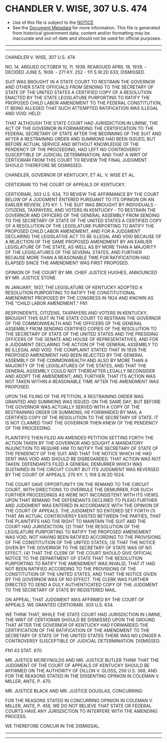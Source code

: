 ---
---

# CHANDLER V. WISE, 307 U.S. 474

* Use of this file is subject to the [NOTICE](https://github.com/publicdocs/notice/blob/master/NOTICE)
* See the [Document Metadata](../../../) for more information.
  This file is generated from historical government data; content and/or formatting may be inaccurate and out-of-date and should not be used for official purposes.

----------
----------

CHANDLER V. WISE, 307 U.S. 474

NO. 14.  ARGUED OCTOBER 10, 11, 1938.  REARGUED APRIL 18, 1939.  - DECIDED JUNE 5, 1939.  - 271 KY. 252 - 111 S.W.2D 633, DISMISSED.

SUIT WAS BROUGHT IN A STATE COURT TO RESTRAIN THE GOVERNOR AND OTHER STATE OFFICIALS FROM SENDING TO THE SECRETARY OF STATE OF THE UNITED STATES A CERTIFIED COPY OF A RESOLUTION ENACTED BY THE STATE LEGISLATURE PURPORTING TO RATIFY THE PROPOSED CHILD LABOR AMENDMENT TO THE FEDERAL CONSTITUTION, IT BEING ALLEGED THAT SUCH ATTEMPTED RATIFICATION WAS ILLEGAL AND VOID.  HELD:

THAT ALTHOUGH THE STATE COURT HAD JURISDICTION IN LIMINE, THE ACT OF THE GOVERNOR IN FORWARDING THE CERTIFICATION TO THE FEDERAL SECRETARY OF STATE AFTER THE BEGINNING OF THE SUIT AND AFTER A RESTRAINING ORDER AND SUMMONS HAD BEEN ISSUED, BUT BEFORE ACTUAL SERVICE AND WITHOUT KNOWLEDGE OF THE PENDENCY OF THE PROCEEDING, HAD LEFT NO CONTROVERSY SUSCEPTIBLE OF JUDICIAL DETERMINATION; AND THAT A WRIT OF CERTIORARI FROM THIS COURT TO REVIEW THE FINAL JUDGMENT SHOULD THEREFORE BE DISMISSED.

CHANDLER, GOVERNOR OF KENTUCKY, ET AL. V. WISE ET AL.

CERTIORARI TO THE COURT OF APPEALS OF KENTUCKY.

CERTIORARI, 303 U.S. 634, TO REVIEW THE AFFIRMANCE BY THE COURT BELOW OF A JUDGMENT ENTERED PURSUANT TO ITS OPINION ON AN EARLIER REVIEW, 270 KY. 1.  THE SUIT WAS BROUGHT BY INDIVIDUALS - CITIZENS, TAXPAYERS, AND VOTERS IN KENTUCKY - TO RESTRAIN THE GOVERNOR AND OFFICERS OF THE GENERAL ASSEMBLY FROM SENDING TO THE SECRETARY OF STATE OF THE UNITED STATES A CERTIFIED COPY OF A RESOLUTION OF THE LEGISLATURE PURPORTING TO RATIFY THE PROPOSED CHILD LABOR AMENDMENT, AND FOR A JUDGMENT DECLARING THE LEGISLATIVE ACT TO BE ILLEGAL AND VOID BECAUSE OF A REJECTION OF THE SAME PROPOSED AMENDMENT BY AN EARLIER LEGISLATURE OF THE STATE, AS WELL AS BY MORE THAN A MAJORITY OF THE LEGISLATURES OF THE SEVERAL STATES, AND FURTHER BECAUSE MORE THAN A REASONABLE TIME FOR RATIFICATION HAD ELAPSED SINCE THE AMENDMENT WAS FIRST PROPOSED.

OPINION OF THE COURT BY MR. CHIEF JUSTICE HUGHES, ANNOUNCED BY MR. JUSTICE STONE.

IN JANUARY, 1937, THE LEGISLATURE OF KENTUCKY ADOPTED A RESOLUTION PURPORTING TO RATIFY THE CONSTITUTIONAL AMENDMENT PROPOSED BY THE CONGRESS IN 1924 AND KNOWN AS THE "CHILD LABOR AMENDMENT."  FN1

RESPONDENTS, CITIZENS, TAXPAYERS AND VOTERS IN KENTUCKY, BROUGHT THIS SUIT IN THE STATE COURT TO RESTRAIN THE GOVERNOR OF THE COMMONWEALTH AND THE OFFICERS OF THE GENERAL ASSEMBLY FROM SENDING CERTIFIED COPIES OF THE RESOLUTION TO THE SECRETARY OF STATE OF THE UNITED STATES AND THE PRESIDING OFFICERS OF THE SENATE AND HOUSE OF REPRESENTATIVES, AND FOR A JUDGMENT DECLARING THE ACTION OF THE GENERAL ASSEMBLY TO BE ILLEGAL AND VOID.  THE COMPLAINT STATED THAT IN 1926 THE PROPOSED AMENDMENT HAD BEEN REJECTED BY THE GENERAL ASSEMBLY OF THE COMMONWEALTH AND ALSO BY MORE THAN A MAJORITY OF THE LEGISLATURES OF THE STATES, AND THAT THE GENERAL ASSEMBLY COULD NOT THEREAFTER LEGALLY RECONSIDER AND ADOPT THE AMENDMENT; AND, FURTHER, THAT ITS ACTION WAS NOT TAKEN WITHIN A REASONABLE TIME AFTER THE AMENDMENT WAS PROPOSED.

UPON THE FILING OF THE PETITION, A RESTRAINING ORDER WAS GRANTED AND SUMMONS WAS ISSUED.  ON THE SAME DAY, BUT BEFORE THE GOVERNOR WAS ACTUALLY SERVED WITH A COPY OF THE RESTRAINING ORDER OR SUMMONS, HE FORWARDED BY MAIL A CERTIFIED COPY OF THE RESOLUTION TO THE SECRETARY OF STATE.  IT IS NOT CLAIMED THAT THE GOVERNOR THEN KNEW OF THE PENDENCY OF THE PROCEEDING.

PLAINTIFFS THEN FILED AN AMENDED PETITION SETTING FORTH THE ACTION TAKEN BY THE GOVERNOR AND SOUGHT A MANDATORY INJUNCTION TO REQUIRE HIM TO NOTIFY THE SECRETARY OF STATE OF THE PENDENCY OF THE SUIT AND THAT THE NOTICE WHICH HE HAD SENT WAS VOID AND SHOULD BE DISREGARDED.  THAT ACTION WAS NOT TAKEN.  DEFENDANTS FILED A GENERAL DEMURRER WHICH WAS SUSTAINED IN THE CIRCUIT COURT BUT ITS JUDGMENT WAS REVERSED BY THE COURT OF APPEALS.  270 KY. 1; 108 S.W.2D 1024.

THE COURT GAVE OPPORTUNITY ON THE REMAND TO THE CIRCUIT COURT, WITH DIRECTIONS TO OVERRULE THE DEMURRER, FOR SUCH FURTHER PROCEEDINGS AS WERE NOT INCONSISTENT WITH ITS VIEWS.  UPON THAT REMAND THE DEFENDANTS DECLINED TO PLEAD FURTHER AND JUDGMENT WAS ENTERED IN ACCORDANCE WITH THE OPINION OF THE COURT OF APPEALS.  THE JUDGMENT SO ENTERED SET FORTH (1) THAT AN ACTUAL CONTROVERSY EXISTED BETWEEN THE PARTIES, THAT THE PLAINTIFFS HAD THE RIGHT TO MAINTAIN THE SUIT AND THE COURT HAD JURISDICTION; (2) THAT THE RESOLUTION OF THE LEGISLATURE PURPORTING TO RATIFY THE PROPOSED AMENDMENT WAS VOID, NOT HAVING BEEN RATIFIED ACCORDING TO THE PROVISIONS OF THE CONSTITUTION OF THE UNITED STATES; (3) THAT THE NOTICE GIVEN BY THE GOVERNOR TO THE SECRETARY OF STATE WAS OF NO EFFECT; (4) THAT THE CLERK OF THE COURT SHOULD GIVE OFFICIAL NOTICE TO THE DEPARTMENT OF STATE THAT THE RESOLUTION PURPORTING TO RATIFY THE AMENDMENT WAS INVALID, THAT IT HAD NOT BEEN RATIFIED ACCORDING TO THE PROVISIONS OF THE CONSTITUTION OF THE UNITED STATES, AND THAT THE NOTICE GIVEN BY THE GOVERNOR WAS OF NO EFFECT.  THE CLERK WAS FURTHER DIRECTED TO SEND A DULY AUTHENTICATED COPY OF THE JUDGMENT TO THE SECRETARY OF STATE BY REGISTERED MAIL.

ON APPEAL, THAT JUDGMENT WAS AFFIRMED BY THE COURT OF APPEALS.  WE GRANTED CERTIORARI.  303 U.S. 634.

WE THINK THAT, WHILE THE STATE COURT HAD JURISDICTION IN LIMINE, THE WRIT OF CERTIORARI SHOULD BE DISMISSED UPON THE GROUND THAT AFTER THE GOVERNOR OF KENTUCKY HAD FORWARDED THE CERTIFICATION OF THE RATIFICATION OF THE AMENDMENT TO THE SECRETARY OF STATE OF THE UNITED STATES THERE WAS NO LONGER A CONTROVERSY SUSCEPTIBLE OF JUDICIAL DETERMINATION.  DISMISSED.

FN1  43 STAT. 670.

MR. JUSTICE MCREYNOLDS AND MR. JUSTICE BUTLER THINK THAT THE JUDGMENT OF THE COURT OF APPEALS OF KENTUCKY SHOULD BE AFFIRMED ON THE AUTHORITY OF DILLON V. GLOSS, 256 U.S. 368, AND FOR THE REASONS STATED IN THE DISSENTING OPINION IN COLEMAN V. MILLER, ANTE, P. 470.

MR. JUSTICE BLACK AND MR. JUSTICE DOUGLAS, CONCURRING:

FOR THE REASONS STATED IN CONCURRING OPINION IN COLEMAN V. MILLER, ANTE, P. 456, WE DO NOT BELIEVE THAT STATE OR FEDERAL COURTS HAVE ANY JURISDICTION TO INTERFERE WITH THE AMENDING PROCESS.

WE THEREFORE CONCUR IN THE DISMISSAL.


----------
----------

